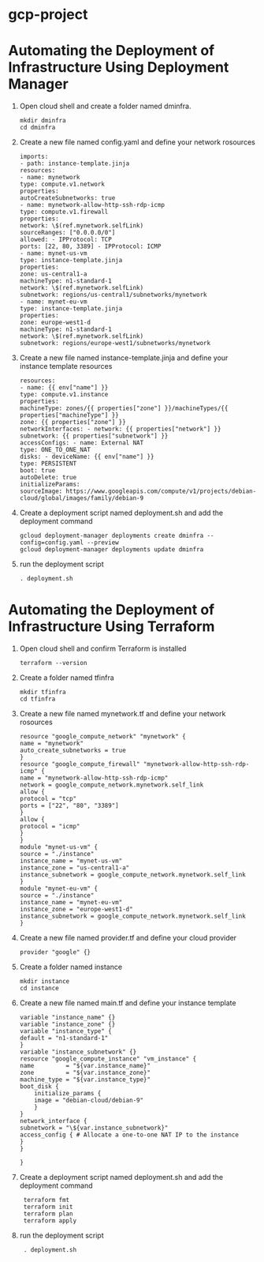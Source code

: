 # gcp-project

# Automating the Deployment of Infrastructure Using Deployment Manager

1.  Open cloud shell and create a folder named dminfra.

        mkdir dminfra
        cd dminfra

2.  Create a new file named config.yaml and define your network rosources

        imports:
        - path: instance-template.jinja
        resources:
        - name: mynetwork
        type: compute.v1.network
        properties:
        autoCreateSubnetworks: true
        - name: mynetwork-allow-http-ssh-rdp-icmp
        type: compute.v1.firewall
        properties:
        network: \$(ref.mynetwork.selfLink)
        sourceRanges: ["0.0.0.0/0"]
        allowed: - IPProtocol: TCP
        ports: [22, 80, 3389] - IPProtocol: ICMP
        - name: mynet-us-vm
        type: instance-template.jinja
        properties:
        zone: us-central1-a
        machineType: n1-standard-1
        network: \$(ref.mynetwork.selfLink)
        subnetwork: regions/us-central1/subnetworks/mynetwork
        - name: mynet-eu-vm
        type: instance-template.jinja
        properties:
        zone: europe-west1-d
        machineType: n1-standard-1
        network: \$(ref.mynetwork.selfLink)
        subnetwork: regions/europe-west1/subnetworks/mynetwork

3.  Create a new file named instance-template.jinja and define your instance template resources

        resources:
        - name: {{ env["name"] }}
        type: compute.v1.instance
        properties:
        machineType: zones/{{ properties["zone"] }}/machineTypes/{{ properties["machineType"] }}
        zone: {{ properties["zone"] }}
        networkInterfaces: - network: {{ properties["network"] }}
        subnetwork: {{ properties["subnetwork"] }}
        accessConfigs: - name: External NAT
        type: ONE_TO_ONE_NAT
        disks: - deviceName: {{ env["name"] }}
        type: PERSISTENT
        boot: true
        autoDelete: true
        initializeParams:
        sourceImage: https://www.googleapis.com/compute/v1/projects/debian-cloud/global/images/family/debian-9

4.  Create a deployment script named deployment.sh and add the deployment command

        gcloud deployment-manager deployments create dminfra --config=config.yaml --preview
        gcloud deployment-manager deployments update dminfra

5.  run the deployment script

        . deployment.sh

# Automating the Deployment of Infrastructure Using Terraform

1.  Open cloud shell and confirm Terraform is installed

        terraform --version

2.  Create a folder named tfinfra

        mkdir tfinfra
        cd tfinfra

3.  Create a new file named mynetwork.tf and define your network rosources

        resource "google_compute_network" "mynetwork" {
        name = "mynetwork"
        auto_create_subnetworks = true
        }
        resource "google_compute_firewall" "mynetwork-allow-http-ssh-rdp-icmp" {
        name = "mynetwork-allow-http-ssh-rdp-icmp"
        network = google_compute_network.mynetwork.self_link
        allow {
        protocol = "tcp"
        ports = ["22", "80", "3389"]
        }
        allow {
        protocol = "icmp"
        }
        }
        module "mynet-us-vm" {
        source = "./instance"
        instance_name = "mynet-us-vm"
        instance_zone = "us-central1-a"
        instance_subnetwork = google_compute_network.mynetwork.self_link
        }
        module "mynet-eu-vm" {
        source = "./instance"
        instance_name = "mynet-eu-vm"
        instance_zone = "europe-west1-d"
        instance_subnetwork = google_compute_network.mynetwork.self_link
        }

4.  Create a new file named provider.tf and define your cloud provider

        provider "google" {}

5.  Create a folder named instance

        mkdir instance
        cd instance

6.  Create a new file named main.tf and define your instance template

        variable "instance_name" {}
        variable "instance_zone" {}
        variable "instance_type" {
        default = "n1-standard-1"
        }
        variable "instance_subnetwork" {}
        resource "google_compute_instance" "vm_instance" {
        name         = "${var.instance_name}"
        zone         = "${var.instance_zone}"
        machine_type = "${var.instance_type}"
        boot_disk {
            initialize_params {
            image = "debian-cloud/debian-9"
            }
        }
        network_interface {
        subnetwork = "\${var.instance_subnetwork}"
        access_config { # Allocate a one-to-one NAT IP to the instance
        }
        }

        }

7. Create a deployment script named deployment.sh and add the deployment command

        terraform fmt
        terraform init
        terraform plan
        terraform apply

8. run the deployment script

        . deployment.sh
